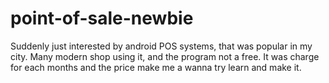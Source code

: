 # point-of-sale-newbie
Suddenly just interested by android POS systems, that was popular in my city. Many modern shop using it, and the program not a free. It was charge for each months and the price make me a wanna try learn and make it.
